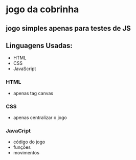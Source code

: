 # jogo da cobrinha

## jogo simples apenas para testes de JS

## Linguagens Usadas:
- HTML
- CSS
- JavaScript

### HTML
- apenas tag canvas

### CSS
- apenas centralizar o jogo

### JavaCript
- código do jogo
- funções
- movimentos
![]()
